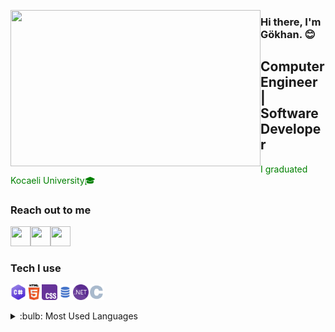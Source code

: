 <p align="center">
<img src="https://media.giphy.com/media/quEsMOrr3hmQ8/giphy.gif" align="left" width="400" height="250">
</p>
  
### Hi there, I'm Gökhan. :blush:

## Computer Engineer | Software Developer

<font color="green">I graduated Kocaeli University🎓
</font>


### Reach out to me

[<img height="32" width="32" src="https://unpkg.com/simple-icons@v6/icons/twitter.svg" align="left"/>][twitter]
[<img height="32" width="32" src="https://unpkg.com/simple-icons@v6/icons/linkedin.svg" align="left"/>][linkedin]
[<img height="32" width="32" src="https://unpkg.com/simple-icons@v6/icons/instagram.svg" align="left"/>][instagram]

<br/>
<br/>

### Tech I use

<img src="https://raw.githubusercontent.com/github/explore/80688e429a7d4ef2fca1e82350fe8e3517d3494d/topics/csharp/csharp.png" width="25" height="25"><img src="https://raw.githubusercontent.com/github/explore/80688e429a7d4ef2fca1e82350fe8e3517d3494d/topics/html/html.png" width="25" height="25"><img src="https://raw.githubusercontent.com/github/explore/80688e429a7d4ef2fca1e82350fe8e3517d3494d/topics/css/css.png" width="25" height="25"><img src="https://raw.githubusercontent.com/github/explore/80688e429a7d4ef2fca1e82350fe8e3517d3494d/topics/sql/sql.png" width="25" height="25"><img src="https://raw.githubusercontent.com/github/explore/80688e429a7d4ef2fca1e82350fe8e3517d3494d/topics/dotnet/dotnet.png" width="25" height="25"><img src="https://raw.githubusercontent.com/github/explore/80688e429a7d4ef2fca1e82350fe8e3517d3494d/topics/c/c.png" width="25" height="25">


<details>
<summary>:bulb: Most Used Languages</summary>
<img src="https://github-readme-stats.vercel.app/api/top-langs/?username=goknkaya&layout=compact" align="left" width="400">
</details>





[twitter]: https://twitter.com/gokhan1903kaya
[linkedin]: https://www.linkedin.com/in/gokhankaya256/
[instagram]: https://www.instagram.com/goknkaya/

